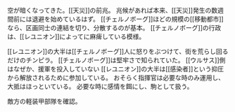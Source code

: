 空が暗くなってきた。[[天災]]の前兆。
兆候があれば本来、[[天災]]発生の数週間前には退避を始めているはず。
[[チェルノボーグ]]ほどの規模の[[移動都市]]なら、区画同士の連結を切り、分散するのが基本。
[[チェルノボーグ]]の行政は、[[レユニオン]]によってに麻痺している模様。

[[レユニオン]]の大半は[[チェルノボーグ]]人に怒りをぶつけて、街を荒らし回るだけのチンピラ。
[[チェルノボーグ]]は堅牢さで知られていた。
[[ウルサス]]側はなぜか、援軍を投入していない
[[レユニオン]]の大半は[[感染者]]という抑圧から解放されるために参加している。
おそらく指揮官は必要な時のみ運用し、大抵はほっといている。
必要な時に感情を餌にし、駒として扱う。

敵方の軽装甲部隊を確認。